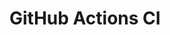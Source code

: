 # GitHub Actions CI






























































































































































































































































































































































































































































































































































































































































































































































































































